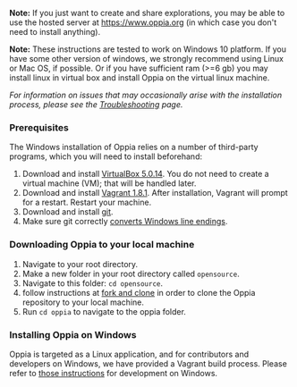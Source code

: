 **Note:** If you just want to create and share explorations, you may be able to use the hosted server at https://www.oppia.org (in which case you don't need to install anything).

**Note:** These instructions are tested to work on Windows 10 platform. If you have some other version of windows, we strongly recommend using Linux or Mac OS, if possible. Or if you have sufficient ram (>=6 gb) you may install linux in virtual box and install Oppia on the virtual linux machine.

*For information on issues that may occasionally arise with the installation process, please see the [Troubleshooting](https://github.com/oppia/oppia/wiki/Troubleshooting) page.*

### Prerequisites

The Windows installation of Oppia relies on a number of third-party programs, which you will need to install beforehand:

  1. Download and install [VirtualBox 5.0.14](https://www.virtualbox.org/wiki/Downloads). You do not need to create a virtual machine (VM); that will be handled later. 
  1. Download and install [Vagrant 1.8.1](https://www.vagrantup.com/downloads.html). After installation, Vagrant will prompt for a restart. Restart your machine. 
  1. Download and install [git](https://git-scm.com/downloads). 
  1. Make sure git correctly [converts Windows line endings](https://help.github.com/articles/dealing-with-line-endings/).

### Downloading Oppia to your local machine
  1. Navigate to your root directory.
  1. Make a new folder in your root directory called `opensource`.
  1. Navigate to this folder: `cd opensource`.
  1. follow instructions at [fork and clone](https://github.com/oppia/oppia/wiki/Fork-and-Clone-Oppia) in order to clone the Oppia repository to your local machine.
  1. Run `cd oppia` to navigate to the oppia folder.

### Installing Oppia on Windows

Oppia is targeted as a Linux application, and for contributors and developers on Windows, we have provided a Vagrant build process. Please refer to [those instructions](https://github.com/oppia/oppia/wiki/Installing-Oppia(Vagrant)) for development on Windows. 

